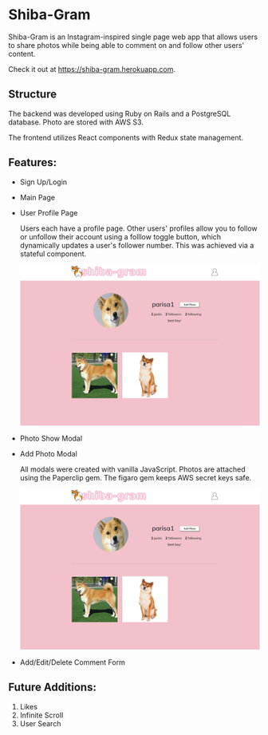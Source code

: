 # Shiba-Gram 
Shiba-Gram is an Instagram-inspired single page web app that allows users to share photos while being able to comment on and follow other users' content. 

Check it out at https://shiba-gram.herokuapp.com. 

## Structure 

The backend was developed using Ruby on Rails and a PostgreSQL database. Photo are stored with AWS S3. 

The frontend utilizes React components with Redux state management. 

## Features: 
* Sign Up/Login 

* Main Page 

* User Profile Page 

   Users each have a profile page. Other users' profiles allow you to follow or unfollow their account using a folllow toggle button, which dynamically updates a user's follower number. This was achieved via a stateful component. 
   
   ![alt text][logo]

[logo]: https://github.com/pchavoshi/insta_clone/blob/master/github_assets/profile_page_screenshot.png "User Profile"

* Photo Show Modal 

* Add Photo Modal 

   All modals were created with vanilla JavaScript. Photos are attached using the Paperclip gem. The figaro gem keeps AWS secret keys safe. 
   
   ![alt text][logo]

[logo]: https://github.com/pchavoshi/insta_clone/blob/master/github_assets/add_photo_screenshot.png "Add Photo Modal"

* Add/Edit/Delete Comment Form 


## Future Additions: 

1. Likes
2. Infinite Scroll 
3. User Search 

